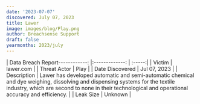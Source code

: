```yaml
---
date: '2023-07-07'
discovered: July 07, 2023
title: Lawer
image: images/blog/Play.png
author: Breachsense Support
draft: false
yearmonths: 2023/july
---
```


| Data Breach Report------------:     |:-------------:    | :-----:|
| Victim      | lawer.com      | 
| Threat Actor      | Play      | 
| Date Discovered      | Jul 07, 2023      | 
| Description      | Lawer has developed automatic and semi-automatic chemical and dye weighing, dissolving and dispensing systems for the textile industry, which are second to none in their technological and operational accuracy and efficiency.      | 
| Leak Size      | Unknown      | 

